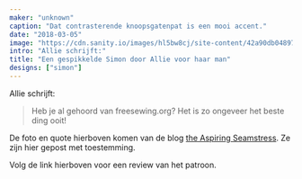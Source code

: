 ```yaml
---
maker: "unknown"
caption: "Dat contrasterende knoopsgatenpat is een mooi accent."
date: "2018-03-05"
image: "https://cdn.sanity.io/images/hl5bw8cj/site-content/42a90db048975ca7afdcebe7c2d19e9c9e524b5c-1080x1194.jpg"
intro: "Allie schrijft:"
title: "Een gespikkelde Simon door Allie voor haar man"
designs: ["simon"]
---
```



Allie schrijft:

> Heb je al gehoord van freesewing.org? Het is zo ongeveer het beste ding ooit!


De foto en quote hierboven komen van de blog [the Aspiring Seamstress](https://theaspiringseamstress.wordpress.com/2018/03/01/freesewing-org-simon/). Ze zijn hier gepost met toestemming.

Volg de link hierboven voor een review van het patroon.

